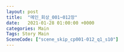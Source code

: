 ```yaml
---
layout: post
title:  "메인_회상_001~012장"
date:   2021-01-28 01:00:00 +0000
categories: Main
Tags: Story Main
SceneCode: ["scene_skip_cp001-012_q1_s10"]
---
```

